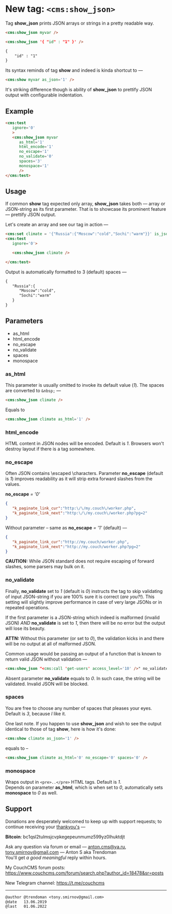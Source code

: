 # New tag: `<cms:show_json>`

Tag **show_json** prints JSON arrays or strings in a pretty readable way.
```html
<cms:show_json myvar />
```
```html
<cms:show_json '{ "id" : "1" }' />
```
```txt
{
    "id" : "1"
}
```

Its syntax reminds of tag **show** and indeed is kinda shortcut to &mdash;
```html
<cms:show myvar as_json='1' />
```
It's striking difference though is ability of **show_json** to prettify JSON output with configurable indentation.

## Example
```html
<cms:test
   ignore='0'
   >
   <cms:show_json myvar
      as_html='1'
      html_encode='1'
      no_escape='1'
      no_validate='0'
      spaces='3'
      monospace='1'
      />
</cms:test>
```

## Usage

If common **show** tag expected only array, **show_json** takes both &mdash; array or JSON-string as its first parameter. That is to showcase its prominent feature &mdash; prettify JSON output.

Let's create an array and see our tag in action &mdash;
```html
<cms:set climate = '{"Russia":{"Moscow":"cold","Sochi":"warm"}}' is_json='1' />
<cms:test
   ignore='0'>

   <cms:show_json climate />

</cms:test>
```

Output is automatically formatted to 3 (default) spaces &mdash;
```txt
{
   "Russia":{
      "Moscow":"cold",
      "Sochi":"warm"
   }
}
```
## Parameters

* as_html
* html_encode
* no_escape
* no_validate
* spaces
* monospace

### as_html

This parameter is usually omitted to invoke its default value (*1*). The spaces are converted to `&nbsp;` &mdash;
```html
<cms:show_json climate />
```
Equals to
```html
<cms:show_json climate as_html='1' />
```

### html_encode

HTML content in JSON nodes will be encoded. Default is *1*. Browsers won't destroy layout if there is a tag somewhere.

### no_escape

Often JSON contains \\escaped \\characters. Parameter **no_escape** (default is *1*) improves readability as it will strip extra forward slashes from the values.

**no_escape** *= '0'*
```json
{
   "k_paginate_link_cur":"http:\/\/my.couch\/worker.php",
   "k_paginate_link_next":"http:\/\/my.couch\/worker.php?pg=2"
}
```
Without parameter &ndash; same as **no_escape** *= '1'* (default) &mdash;
```json
{
   "k_paginate_link_cur":"http://my.couch/worker.php",
   "k_paginate_link_next":"http://my.couch/worker.php?pg=2"
}
```
**CAUTION:** While JSON standard does not require escaping of forward slashes, some parsers may bulk on it.

### no_validate

Finally, **no_validate** set to *1* (default is *0*) instructs the tag to skip validating of input JSON-string if you are 100% sure it is correct (*are you?!*). This setting will slightly improve performance in case of very large JSONs or in repeated operations.<br>

If the first parameter is a JSON-string which indeed is malformed (invalid JSON) *AND* **no_validate** is set to *1*, then there will be no error but the output will lose its beauty.

**ATTN:** Without this parameter (or set to *0*), the validation kicks in and there will be no output at all of malformed JSON.

Common usage would be passing an output of a function that is known to return valid JSON without validation &mdash;
```html
<cms:show_json "<cms:call 'get-users' access_level='10' />" no_validate='1' />
```
Absent parameter **no_validate** equals to *0*. In such case, the string will be validated. Invalid JSON will be blocked.

### spaces

You are free to choose any number of spaces that pleases your eyes. Default is *3*, because *I* like it.

One last note. If you happen to use **show_json** and wish to see the output identical to those of tag **show**, here is how it's done:
```html
<cms:show climate as_json='1' />
```
equals to &ndash;
```html
<cms:show_json climate as_html='0' no_escape='0' spaces='0' />
```

### monospace

Wraps output in `<pre>..</pre>` HTML tags. Default is *1*.<br>
Depends on parameter **as_html**, which is when set to *0*, automatically sets **monospace** to *0* as well.

## Support

Donations are desperately welcomed to keep up with support requests; to continue receiving your [thankyou's](https://github.com/trendoman/Dignotas) &mdash;

**Bitcoin**: bc1qsl2tulmsjcvpkegepeunmumz599yz0lhuktdjt

Ask any question via forum or email &mdash; <anton.cms@ya.ru>, <tony.smirnov@gmail.com> &mdash; Anton S aka Trendoman<br>
You'll get *a good meaningful* reply within hours.

My CouchCMS forum posts: https://www.couchcms.com/forum/search.php?author_id=18478&sr=posts

New Telegram channel: https://t.me/couchcms

---

```txt
@author @trendoman <tony.smirnov@gmail.com>
@date   13.06.2019
@last   01.06.2022
```

